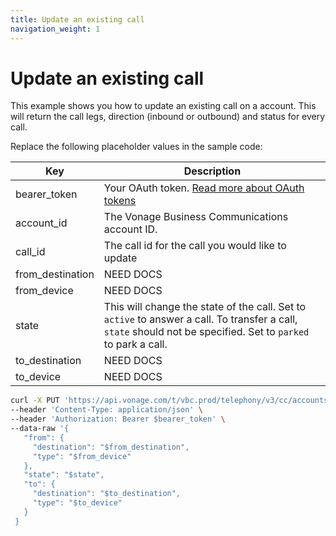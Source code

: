 ```yaml
---
title: Update an existing call
navigation_weight: 1
---
```


# Update an existing call

This example shows you how to update an existing call on a account. This will return the call legs, direction (inbound or outbound) and status for every call.

Replace the following placeholder values in the sample code:

| Key        | Description                                                                                            |
|------------|--------------------------------------------------------------------------------------------------------|
| bearer_token | Your OAuth token. [Read more about OAuth tokens](https://developer.nexmo.com/vonage-business-cloud/vbc-apis/getting-started/authentication) |
| account_id | The Vonage Business Communications account ID. |
| call_id | The call id for the call you would like to update |
| from_destination | NEED DOCS |
| from_device | NEED DOCS |
| state | This will change the state of the call. Set to `active` to answer a  call. To transfer a call, `state` should not be specified. Set to `parked` to park a call. |
| to_destination | NEED DOCS |
| to_device | NEED DOCS |

``` bash
curl -X PUT 'https://api.vonage.com/t/vbc.prod/telephony/v3/cc/accounts/$account_id/calls/$call_id'
--header 'Content-Type: application/json' \
--header 'Authorization: Bearer $bearer_token' \
--data-raw '{  
   "from": {
     "destination": "$from_destination",
     "type": "$from_device"
   },
   "state": "$state",
   "to": {
     "destination": "$to_destination",
     "type": "$to_device"
   } 
 } 
```

